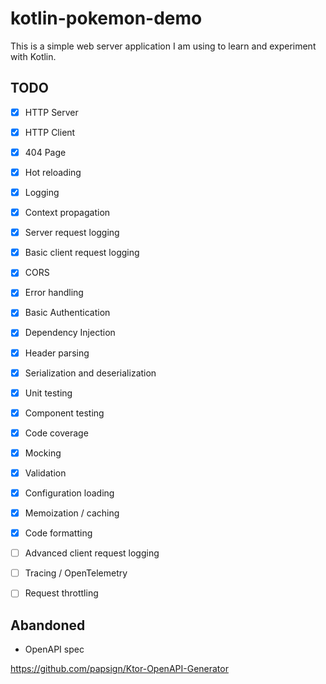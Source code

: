 # kotlin-pokemon-demo

This is a simple web server application I am using to learn and experiment with Kotlin.

## TODO
- [x] HTTP Server
- [x] HTTP Client
- [x] 404 Page
- [x] Hot reloading
- [x] Logging
- [x] Context propagation
- [x] Server request logging
- [x] Basic client request logging
- [x] CORS
- [x] Error handling
- [x] Basic Authentication
- [x] Dependency Injection
- [x] Header parsing
- [x] Serialization and deserialization
- [x] Unit testing
- [x] Component testing
- [x] Code coverage
- [x] Mocking
- [x] Validation
- [x] Configuration loading
- [x] Memoization / caching
- [x] Code formatting
- [ ] Advanced client request logging
- [ ] Tracing / OpenTelemetry
- [ ] Request throttling
  

## Abandoned

- OpenAPI spec

https://github.com/papsign/Ktor-OpenAPI-Generator
